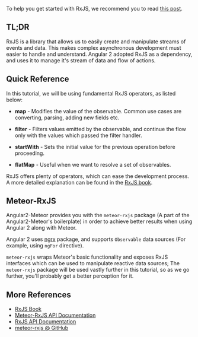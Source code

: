 To help you get started with RxJS, we recommend you to read [this post](http://blog.angular-university.io/functional-reactive-programming-for-angular-2-developers-rxjs-and-observables/).

## TL;DR

RxJS is a library that allows us to easily create and manipulate streams of events and data. This makes complex asynchronous development must easier to handle and understand. Angular 2 adopted RxJS as a dependency, and uses it to manage it's stream of data and flow of actions.

## Quick Reference

In this tutorial, we will be using fundamental RxJS operators, as listed below:

- **map** - Modifies the value of the observable. Common use cases are converting, parsing, adding new fields etc.

- **filter** - Filters values emitted by the observable, and continue the flow only with the values which passed the filter handler.

- **startWith** - Sets the initial value for the previous operation before proceeding.

- **flatMap** - Useful when we want to resolve a set of observables.

RxJS offers plenty of operators, which can ease the development process. A more detailed explanation can be found in the [RxJS book](http://xgrommx.github.io/rx-book/index.html).

## Meteor-RxJS

Angular2-Meteor provides you with the `meteor-rxjs` package (A part of the Angular2-Meteor's boilerplate) in order to achieve better results when using Angular 2 along with Meteor.

Angular 2 uses [ngrx](https://github.com/ngrx) package, and supports `Observable` data sources (For example, using `ngFor` directive).

`meteor-rxjs` wraps Meteor's basic functionality and exposes RxJS interfaces which can be used to manipulate reactive data sources; The `meteor-rxjs` package will be used vastly further in this tutorial, so as we go further, you'll probably get a better perception for it.

## More References

- [RxJS Book](http://xgrommx.github.io/rx-book/index.html)
- [Meteor-RxJS API Documentation](api/meteor-rxjs/latest/MeteorObservable)
- [RxJS API Documentation](http://reactivex.io/rxjs/)
- [meteor-rxjs @ GitHub](https://github.com/Urigo/meteor-rxjs)
